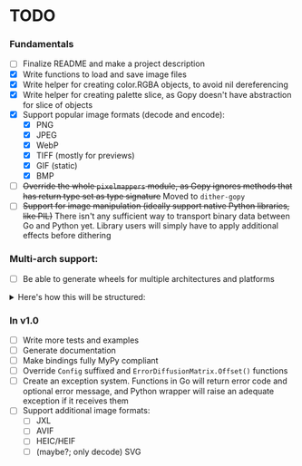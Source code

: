 # TODO

### Fundamentals

- [ ] Finalize README and make a project description
- [x] Write functions to load and save image files
- [x] Write helper for creating color.RGBA objects, to avoid nil dereferencing
- [x] Write helper for creating palette slice, as Gopy doesn't have abstraction for slice of objects
- [x] Support popular image formats (decode and encode):
    - [x] PNG
    - [x] JPEG
    - [x] WebP
    - [x] TIFF (mostly for previews)
    - [x] GIF (static)
    - [x] BMP
- [ ] ~~Override the whole `pixelmappers` module, as Gopy ignores methods that has return type set as type signature~~ Moved to `dither-gopy`
- [ ] ~~Support for image manipulation (ideally support native Python libraries, like PIL)~~ There isn't any sufficient way to transport binary data between Go and Python yet. Library users will simply have to apply additional effects before dithering

### Multi-arch support:
- [ ] Be able to generate wheels for multiple architectures and platforms

<details>
<summary>Here's how this will be structured:</summary>
In this repository, the bindings, a wrapper and everything needed to pack this mess into a usable library package will be stored.<br><br>

`dither_go` will contain a `x86_64-linux-gnu` copy of bindings already generated (and updated by some small workflow), in order to run test workflows in future.<br>
Bindings for other architectures and platforms will be generated by `build_wheel` workflow which (using `setup.py`) will override inside a wheel base bindings with those for targeted arch/platform.
</details>

### In v1.0

- [ ] Write more tests and examples
- [ ] Generate documentation
- [ ] Make bindings fully MyPy compliant
- [ ] Override `Config` suffixed and `ErrorDiffusionMatrix.Offset()` functions
- [ ] Create an exception system. Functions in Go will return error code and optional error message, and Python wrapper will raise an adequate exception if it receives them
- [ ] Support additional image formats:
    - [ ] JXL
    - [ ] AVIF
    - [ ] HEIC/HEIF
    - [ ] (maybe?; only decode) SVG
